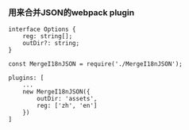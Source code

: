 ### 用来合并JSON的webpack plugin

```
interface Options {
    reg: string[];
    outDir?: string;
}

```

```
const MergeI18nJSON = require('./MergeI18nJSON');

plugins: [
    ...
    new MergeI18nJSON({
        outDir: 'assets',
        reg: ['zh', 'en']
    })
]


```